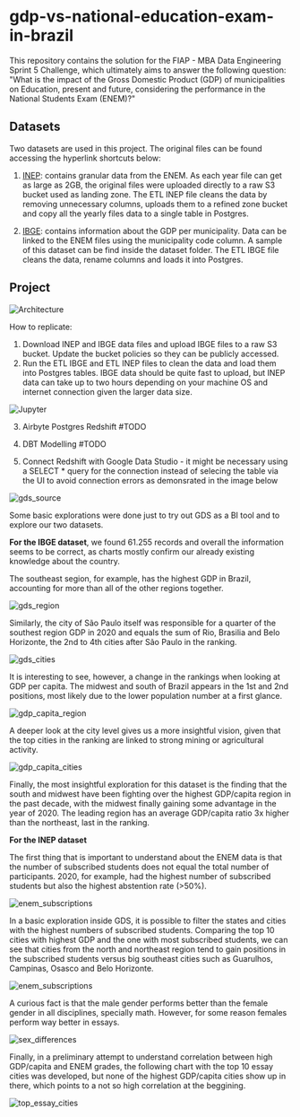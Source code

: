 # gdp-vs-national-education-exam-in-brazil
This repository contains the solution for the FIAP - MBA Data Engineering Sprint 5 Challenge, which ultimately aims to answer the following question: "What is the impact of the Gross Domestic Product (GDP) of municipalities on Education, present and future, considering the performance in the National Students Exam (ENEM)?"

## Datasets

Two datasets are used in this project. The original files can be found accessing the hyperlink shortcuts below:

1. [INEP](https://www.gov.br/inep/pt-br/acesso-a-informacao/dados-abertos/microdados/enem): contains granular data from the ENEM. As each year file can get as large as 2GB, the original files were uploaded directly to a raw S3 bucket used as landing zone. The ETL INEP file cleans the data by removing unnecessary columns, uploads them to a refined zone bucket and copy all the yearly files data to a single table in Postgres.

2. [IBGE](https://www.ibge.gov.br/estatisticas/downloads-estatisticas.html): contains information about the GDP per municipality. Data can be linked to the ENEM files using the municipality code column. A sample of this dataset can be find inside the dataset folder. The ETL IBGE file cleans the data, rename columns and loads it into Postgres.

## Project

![Architecture](images/architecture.png)

How to replicate:

1. Download INEP and IBGE data files and upload IBGE files to a raw S3 bucket. Update the bucket policies so they can be publicly accessed.
2. Run the ETL IBGE and ETL INEP files to clean the data and load them into Postgres tables. IBGE data should be quite fast to upload, but INEP data can take up to two hours depending on your machine OS and internet connection given the larger data size.

![Jupyter](images/jupyter_upload.png)

3. Airbyte Postgres Redshift #TODO


4. DBT Modelling #TODO


5. Connect Redshift with Google Data Studio - it might be necessary using a SELECT * query for the connection instead of selecing the table via the UI to avoid connection errors as demonsrated in the image below

![gds_source](images/gds_source.png)

Some basic explorations were done just to try out GDS as a BI tool and to explore our two datasets. 

**For the IBGE dataset**, we found 61.255 records and overall the information seems to be correct, as charts mostly confirm our already existing knowledge about the country.

The southeast segion, for example, has the highest GDP in Brazil, accounting for more than all of the other regions together.

![gds_region](images/gds_region.png)

Similarly, the city of São Paulo itself was responsible for a quarter of the southest region GDP in 2020 and equals the sum of Rio, Brasilia and Belo Horizonte, the 2nd to 4th cities after São Paulo in the ranking.

![gds_cities](images/gds_cities.png)

It is interesting to see, however, a change in the rankings when looking at GDP per capita. The midwest and south of Brazil appears in the 1st and 2nd positions, most likely due to the lower population number at a first glance.

![gdp_capita_region](images/gdp_capita_region.png)

A deeper look at the city level gives us a more insightful vision, given that the top cities in the ranking are linked to strong mining or agricultural activity.

![gdp_capita_cities](images/gdp_capita_cities.png)

Finally, the most insightful exploration for this dataset is the finding that the south and midwest have been fighting over the highest GDP/capita region in the past decade, with the midwest finally gaining some advantage in the year of 2020. The leading region has an average GDP/capita ratio 3x higher than the northeast, last in the ranking.

**For the INEP dataset**

The first thing that is important to understand about the ENEM data is that the number of subscribed students does not equal the total number of participants. 2020, for example, had the highest number of subscribed students but also the highest abstention rate (>50%).

![enem_subscriptions](images/enem_subscriptions.png)

In a basic exploration inside GDS, it is possible to filter the states and cities with the highest numbers of subscribed students. Comparing the top 10 cities with highest GDP and the one with most subscribed students, we can see that cities from the north and northeast region tend to gain positions in the subscribed students versus big southeast cities such as Guarulhos, Campinas, Osasco and Belo Horizonte.

![enem_subscriptions](images/gds_inep_basic_2022.png)

A curious fact is that the male gender performs better than the female gender in all disciplines, specially math. However, for some reason females perform way better in essays.

![sex_differences](images/sex_differences.png)

Finally, in a preliminary attempt to understand correlation between high GDP/capita and ENEM grades, the following chart with the top 10 essay cities was developed, but none of the highest GDP/capita cities show up in there, which points to a not so high correlation at the beggining.

![top_essay_cities](images/top_essay_cities.png)
